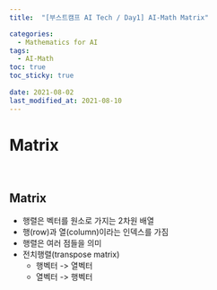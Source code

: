 ```yaml
---
title:  "[부스트캠프 AI Tech / Day1] AI-Math Matrix"

categories:
  - Mathematics for AI
tags:
  - AI-Math
toc: true
toc_sticky: true
 
date: 2021-08-02
last_modified_at: 2021-08-10
---
```


# Matrix  
<br>

## Matrix  
* 행렬은 벡터를 원소로 가지는 2차원 배열  
* 행(row)과 열(column)이라는 인덱스를 가짐  
* 행렬은 여러 점들을 의미  
* 전치행렬(transpose matrix)  
    * 행벡터 -> 열벡터  
    * 열벡터 -> 행벡터  
<br>
